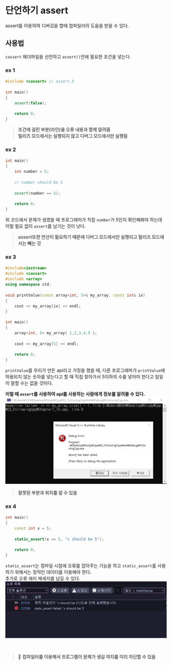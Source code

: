 # 단언하기 assert
assert를 이용하여 디버깅을 할때 컴파일러의 도움을 받을 수 있다.

## 사용법
`cassert` 헤더파일을 선언하고 `assert()`안에 필요한 조건을 넣는다.

### ex 1
```cpp
#include <cassert> // assert.h

int main()
{
	assert(false);

	return 0;
}
```

> **조건에 걸린 부분(라인)을 오류 내용과 함께 알려줌<br>**
> **릴리즈 모드에서는 실행되지 않고 디버그 모드에서만 실행됨**

### ex 2
```cpp
int main()
{
	int number = 5;

	// number should be 5
	
	assert(number == 5);

	return 0;
}
```

위 코드에서 문제가 생겼을 때 프로그래머가 직접 `number`가 5인지 확인해봐야 하는데 이럴 필요 없이 `assert`를 남기는 것이 낫다.

> **assert또한 연산이 필요하기 때문에 디버그 모드에서만 실행되고 릴리즈 모드에서는 빼는 것**

### ex 3
```cpp
#include<iostream>
#include <cassert>
#include <array>
using namespace std;

void printValue(const array<int, 5>& my_array, const int& ix)
{
	cout << my_array[ix] << endl;
}

int main()
{
	array<int, 5> my_array{ 1,2,3,4,5 };

	cout << my_array[5] << endl;

	return 0;
}
```

`printValue`를 우리가 만든 api라고 가정을 했을 때, 다른 프로그래머가 `printValue`에 허용되지 않는 숫자를 넣는다고 할 때 직접 찾아가서 5이하의 수를 넣어야 한다고 일일이 말할 수는 없을 것이다. <br>

**이럴 때 `assert`를 사용하여 api를 사용하는 사람에게 정보를 알려줄 수 있다.**
![Alt text](iamges/7_14/image-1.png)
> **잘못된 부분과 위치를 알 수 있음**

### ex 4
```cpp
int main()
{
	const int x = 5;

	static_assert(x == 5, "x should be 5");

	return 0;
}
```

`static_assert`는 컴파일 시점에 오류를 잡아주는 기능을 하고
`static_assert`를 사용하기 위해서는 정적인 데이터를 이용해야 한다.<br>
추가로 오류 에러 메세지를 남길 수 있다.
![Alt text](iamges/7_14/image-2.png)

<br>

>📌 **컴파일러를 이용해서 프로그램이 문제가 생길 여지를 미리 차단할 수 있음**